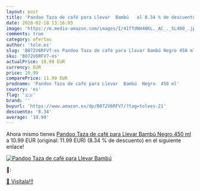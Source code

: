 ```yaml
---
layout: post
title: 'Pandoo Taza de café para Llevar  Bambú   al 8.34 % de descuento'
date: 2020-02-18 13:16:03
image: 'https://m.media-amazon.com/images/I/41fTdNH40KL._AC_._SL400_.jpg'
comments: true
category: ofertas
author: 'tole.es'
slug: 'B072V6RFV7-es Pandoo Taza de café para Llevar Bambú Negro 450 ml'
sku: 'B072V6RFV7-es'
actualPrice: 10.99 EUR
currency: EUR
price: 10.99
comparePrice: 11.99 EUR
prodname: 'Pandoo Taza de café para Llevar  Bambú  Negro  450 ml'
country: 'es'
flag: '🇪🇸'
brand: ''
buyurl: 'https://www.amazon.es/dp/B072V6RFV7/?tag=tolees-21'
descuento: '8.34'
average: '10.99'
---
```


Ahora mismo tienes [Pandoo Taza de café para Llevar  Bambú  Negro  450 ml](https://www.amazon.es/dp/B072V6RFV7/?tag=tolees-21) a 10.99 EUR (original: 11.99 EUR) (8.34 %  de descuento) en el siguiente enlace!

[![Pandoo Taza de café para Llevar  Bambú  ](https://m.media-amazon.com/images/I/41fTdNH40KL._AC_._SL400_.jpg)](https://www.amazon.es/dp/B072V6RFV7/?tag=tolees-21)

🔎:


[🛒 Visítala!!!](https://www.amazon.es/dp/B072V6RFV7/?tag=tolees-21)
